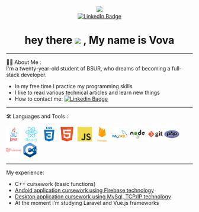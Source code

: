 <div id="header" align="center">
  <img src="https://media.giphy.com/media/bGgsc5mWoryfgKBx1u/giphy.gif?cid=790b7611of44mhgmnecin1i2283prejaov8qv7co8j0vkke2&ep=v1_gifs_search&rid=giphy.gif&ct=g" width="100"/>
</div>
<div id="badges" align='center'>
  <a href="https://www.linkedin.com/in/vladimir-gotovko-b71457312/">
    <img src="https://img.shields.io/badge/LinkedIn-blue?style=for-the-badge&logo=linkedin&logoColor=white" alt="LinkedIn Badge"/>
  </a>
</div>
<h1 align='center'>
  hey there
  <img src="https://media.giphy.com/media/hvRJCLFzcasrR4ia7z/giphy.gif" width="30px"/>
  , My name is Vova
</h1>

---

:man_technologist: About Me :
<br>I'm a twenty-year-old student of BSUR, who dreams of becoming a full-stack developer.
- In my free time I practice my programming skills
- I like to read various technical articles and learn new things
- How to contact me: [![Linkedin Badge](https://img.shields.io/badge/-Vova-blue?style=flat&logo=Linkedin&logoColor=white)](https://www.linkedin.com/in/vladimir-gotovko-b71457312/)

---

:hammer_and_wrench: Languages and Tools :
<div>
  <img src="https://github.com/devicons/devicon/blob/master/icons/java/java-original-wordmark.svg" title="Java" alt="Java" width="40" height="40"/>&nbsp;
  <img src="https://github.com/devicons/devicon/blob/master/icons/react/react-original-wordmark.svg" title="React" alt="React" width="40" height="40"/>&nbsp;
  <img src="https://github.com/devicons/devicon/blob/master/icons/css3/css3-plain-wordmark.svg"  title="CSS3" alt="CSS" width="40" height="40"/>&nbsp;
  <img src="https://github.com/devicons/devicon/blob/master/icons/html5/html5-original.svg" title="HTML5" alt="HTML" width="40" height="40"/>&nbsp;
  <img src="https://github.com/devicons/devicon/blob/master/icons/javascript/javascript-original.svg" title="JavaScript" alt="JavaScript" width="40" height="40"/>&nbsp;
  <img src="https://github.com/devicons/devicon/blob/master/icons/firebase/firebase-plain-wordmark.svg" title="Firebase" alt="Firebase" width="40" height="40"/>&nbsp;
  <img src="https://github.com/devicons/devicon/blob/master/icons/mysql/mysql-original-wordmark.svg" title="MySQL"  alt="MySQL" width="40" height="40"/>&nbsp;
  <img src="https://github.com/devicons/devicon/blob/master/icons/nodejs/nodejs-original-wordmark.svg" title="NodeJS" alt="NodeJS" width="40" height="40"/>&nbsp;
  <img src="https://github.com/devicons/devicon/blob/master/icons/git/git-original-wordmark.svg" title="Git" **alt="Git" width="40" height="40"/>
  <img src="https://github.com/devicons/devicon/blob/master/icons/php/php-original.svg" title="Php" **alt="Php" width="40" height="40"/>
  <img src="https://github.com/devicons/devicon/blob/master/icons/laravel/laravel-line-wordmark.svg" title="Laravel" **alt="Laravel" width="40" hieght="40"/>
  <img src="https://github.com/devicons/devicon/blob/master/icons/cplusplus/cplusplus-original.svg" title="Cpp" **alt="cpp" width="40" height="40"/>
</div>

---

My experience:
- С++ cursework (basic functions)
- <a href="https://github.com/vovkabaegalovkaa/android-restaraunt">Andoid application cursework using Firebase technology</a>
- <a href="https://github.com/vovkabaegalovkaa/kursWork_financeManager_TCP-IP">Desktop application cursework using MySql, TCP/IP technology</a>
- At the moment I’m studying Laravel and Vue.js frameworks



